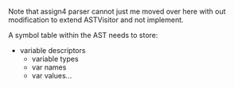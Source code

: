 Note that assign4 parser cannot just me moved over here with out modification to extend ASTVisitor and not implement. 

A symbol table within the AST needs to store:
- variable descriptors
    - variable types
    - var names
    - var values...

